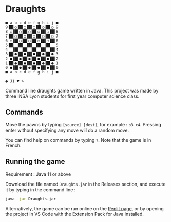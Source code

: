 # Draughts

```plaintext
■ a b c d e f g h i j ■
9▐█▌○▐█▌○▐█▌○▐█▌○▐█▌○ 9
8 ○▐█▌○▐█▌○▐█▌○▐█▌○▐█▌8
7▐█▌○▐█▌○▐█▌○▐█▌○▐█▌○ 7
6 ○▐█▌○▐█▌○▐█▌○▐█▌○▐█▌6
5▐█▌ ▐█▌ ▐█▌ ▐█▌ ▐█▌  5
4  ▐█▌ ▐█▌ ▐█▌ ▐█▌ ▐█▌4
3▐█▌●▐█▌●▐█▌●▐█▌●▐█▌● 3
2 ●▐█▌●▐█▌●▐█▌●▐█▌●▐█▌2
1▐█▌●▐█▌●▐█▌●▐█▌●▐█▌● 1
0 ●▐█▌●▐█▌●▐█▌●▐█▌●▐█▌0
■ a b c d e f g h i j ■

● J1 ♥ > 
```

Command line draughts game written in Java. This project was made by three INSA Lyon students for first year computer science class.

## Commands

Move the pawns by typing `[source] [dest]`, for example : `b3 c4`. Pressing enter without specifying any move will do a random move.

You can find help on commands by typing `?`. Note that the game is in French.

## Running the game

Requirement : Java 11 or above

Download the file named `Draughts.jar` in the Releases section, and execute it by typing in the command line :

```bash
java -jar Draughts.jar
```

Alternatively, the game can be run online on the [Replit page](https://replit.com/@Lysquid/Dames), or by opening the project in VS Code with the Extension Pack for Java installed.
